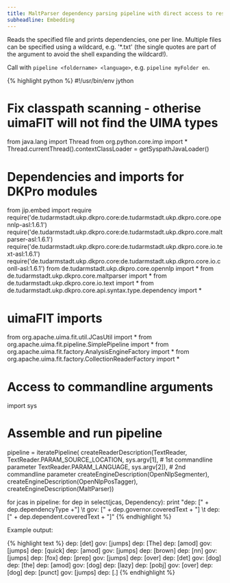 ```yaml
---
title: MaltParser dependency parsing pipeline with direct access to results
subheadline: Embedding
---
```


Reads the specified file and prints dependencies, one per line. Multiple files can be specified using a wildcard, e.g. '*.txt' (the single quotes are part of the argument to avoid the shell expanding the wildcard!).

Call with `pipeline <foldername> <language>`, e.g. `pipeline myFolder en`.

{% highlight python %}
#!/usr/bin/env jython
# Fix classpath scanning - otherise uimaFIT will not find the UIMA types
from java.lang import Thread
from org.python.core.imp import *
Thread.currentThread().contextClassLoader = getSyspathJavaLoader()

# Dependencies and imports for DKPro modules
from jip.embed import require
require('de.tudarmstadt.ukp.dkpro.core:de.tudarmstadt.ukp.dkpro.core.opennlp-asl:1.6.1')
require('de.tudarmstadt.ukp.dkpro.core:de.tudarmstadt.ukp.dkpro.core.maltparser-asl:1.6.1')
require('de.tudarmstadt.ukp.dkpro.core:de.tudarmstadt.ukp.dkpro.core.io.text-asl:1.6.1')
require('de.tudarmstadt.ukp.dkpro.core:de.tudarmstadt.ukp.dkpro.core.io.conll-asl:1.6.1')
from de.tudarmstadt.ukp.dkpro.core.opennlp import *
from de.tudarmstadt.ukp.dkpro.core.maltparser import *
from de.tudarmstadt.ukp.dkpro.core.io.text import *
from de.tudarmstadt.ukp.dkpro.core.api.syntax.type.dependency import *

# uimaFIT imports
from org.apache.uima.fit.util.JCasUtil import *
from org.apache.uima.fit.pipeline.SimplePipeline import *
from org.apache.uima.fit.factory.AnalysisEngineFactory import *
from org.apache.uima.fit.factory.CollectionReaderFactory import *

# Access to commandline arguments
import sys

# Assemble and run pipeline
pipeline = iteratePipeline(
  createReaderDescription(TextReader,
    TextReader.PARAM_SOURCE_LOCATION, sys.argv[1], # 1st commandline parameter
    TextReader.PARAM_LANGUAGE, sys.argv[2]),       # 2nd commandline parameter
  createEngineDescription(OpenNlpSegmenter),
  createEngineDescription(OpenNlpPosTagger),
  createEngineDescription(MaltParser))

for jcas in pipeline:
  for dep in select(jcas, Dependency): 
    print "dep: [" + dep.dependencyType +"] \t gov: [" + dep.governor.coveredText + "] \t dep: [" + dep.dependent.coveredText + "]" 
{% endhighlight %}

Example output:

{% highlight text %}
dep: [det]   gov: [jumps]    dep: [The]
dep: [amod]      gov: [jumps]    dep: [quick]
dep: [amod]      gov: [jumps]    dep: [brown]
dep: [nn]    gov: [jumps]    dep: [fox]
dep: [prep]      gov: [jumps]    dep: [over]
dep: [det]   gov: [dog]      dep: [the]
dep: [amod]      gov: [dog]      dep: [lazy]
dep: [pobj]      gov: [over]     dep: [dog]
dep: [punct]     gov: [jumps]    dep: [.]
{% endhighlight %}
